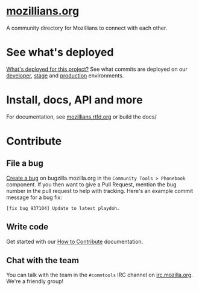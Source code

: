 ﻿[mozillians.org](https://mozillians.org)
========

A community directory for Mozillians to connect with each other.

See what's deployed
=======
[What's deployed for this project?](http://mzl.la/mozillians-deployed) See what commits are deployed on our [developer](https://mozillians-dev.allizom.org/), [stage](https://mozillians-dev.allizom.org/) and [production](http://mozillians.org/) environments.

Install, docs, API and more
=======
For documentation, see [mozillians.rtfd.org](http://mozillians.readthedocs.org/) or build the docs/

Contribute
=======

File a bug
------
[Create a bug](https://bugzilla.mozilla.org/enter_bug.cgi?product=Community%20Tools&component=Phonebook) on bugzilla.mozilla.org in the `Community Tools > Phonebook` component. If you then want to give a Pull Request, mention the bug number in the pull request to help with tracking. Here's an example commit message for a bug fix:
```
[fix bug 937104] Update to latest playdoh.
```

Write code
------
Get started with our [How to Contribute](http://mozillians.readthedocs.org/en/latest/contribute.html) documentation.

Chat with the team
------
You can talk with the team in the `#commtools` IRC channel on [irc.mozilla.org](http://irc.mozilla.org/). We're a friendly group!
